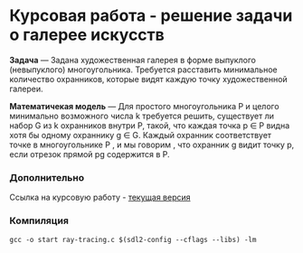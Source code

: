# Курсовая работа - решение задачи о галерее искусств

__Задача__ — Задана художественная галерея в форме выпуклого (невыпуклого) многоугольника. Требуется расставить минимальное количество охранников, которые видят каждую точку художественной галереи.

__Математичекая модель__ — Для простого многоугольника P и целого минимально возможного числа k требуется решить, существует ли набор G из k охранников внутри P, такой, что каждая точка p ∈ P видна хотя бы одному охраннику g ∈ G. Каждый охранник соответствует точке в многоугольнике P , и мы говорим , что охранник g видит точку p, если отрезок прямой pg содержится в P.

### Дополнительно

Ссылка на курсовую работу - [текущая версия](https://docs.google.com/document/d/1HfxGMp0xN-bjcSNZZZLs98nSxar6FJbmPYKOmIw4tqM/edit?usp=sharing) 

### Компиляция

    gcc -o start ray-tracing.c $(sdl2-config --cflags --libs) -lm
